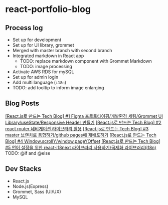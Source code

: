 # react-portfolio-blog

## Process log
- Set up for development
- Set up for UI library, grommet
- Merged with master branch with second branch
- Integrated markdown in React app
    - TODO: replace markdown component with Grommet Markdown
    - TODO: image processing 
- Activate AWS RDS for mySQL
- Set up for admin login
- Add multi language (`i18n`)
- TODO: add tooltip to inform image enlarging

## Blog Posts
[[React.js로 만드는 Tech Blog] #1 Figma 프로토타이핑/개발환경 세팅/Grommet UI Library/useState/Responsive Header 만들기](https://uiyoji-journal.tistory.com/62?category=928261)
[[React.js로 만드는 Tech Blog] #2 react router 네비게이션 라이브러리 활용](https://uiyoji-journal.tistory.com/64?category=928261)
[[React.js로 만드는 Tech Blog] #3 master 브랜치로 통합하기/github pages에 재배포하기](https://uiyoji-journal.tistory.com/66?category=928261)
[[React.js로 만드는 Tech Blog] #4 Window.scrollY/window.pageYOffset](https://uiyoji-journal.tistory.com/70?category=928261)
[[React.js로 만드는 Tech Blog] #5 언어 설정을 위한 react-i18next 라이브러리 사용하기/국제화 라이브러리(i18n)](https://uiyoji-journal.tistory.com/74)
TODO: @if and @else

## Dev Stacks
- React.js
- Node.js(Express)
- Grommet, Sass (UI/UX)
- MySQL